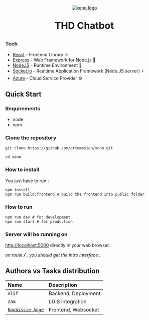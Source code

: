 <!--rehype:ignore:start-->

<p align="center">
<p align="center">
  <a href="/">
    <img alt="xeno logo" src="https://raw.githubusercontent.com/artemesian/xeno/main/frontend/src/assets/xeno%20logo%20with%20text.png">
  </a>
  <br/>
  <p align="center" style="text-align: center;font-size: 30px; font-weight: bolder">
  THD Chatbot
  </p>
</p>
</p>

<!--rehype:ignore:end-->

### Tech

- [React](https://reactjs.org/) - Frontend Library ⚛️
- [Express](https://expressjs.com/) - Web Framework for Node.js 🧩
- [NodeJS](https://nodejs.org/) - Runtime Environment 🚀
- [Socket.io](https://socket.io/) - Realtime Application Framework (Node.JS server) ⚡
- [Azure](https://azure.microsoft.com/) - Cloud Service Provider ⚙️

## Quick Start

### Requirements

- node
- npm

### Clone the repository

```fish
git clone https://github.com/artemesian/xeno.git

cd xeno
```

### How to install

You just have to run :

```fish
npm install
npm run build:frontend # build the frontend into public folder
```

### How to run

```fish
npm run dev # for development
npm run start # for production
```

### Server will be running on

[http://localhost:5000](http://localhost:5000) directly in your web browser.

_on route **/** , you should get the intro interface :_

## Authors vs Tasks distribution

| Name                                              | Description         |
| :------------------------------------------------ | :------------------ |
| `Alif`                                            | Backend, Deployment |
| `Zam`                                             | LUIS integration    |
| [`Noubissie Ange`](https://github.com/artemesian) | Frontend, Websocket |
